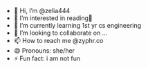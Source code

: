 - 👋 Hi, I’m @zelia444
- 👀 I’m interested in reading📖
- 🌱 I’m currently learning 1st yr cs engineering
- 💞️ I’m looking to collaborate on ...
- 📫 How to reach me @zyphr.co
- 😄 Pronouns: she/her
- ⚡ Fun fact: i am not fun

<!---
zelia444/zelia444 is a ✨ special ✨ repository because its `README.md` (this file) appears on your GitHub profile.
You can click the Preview link to take a look at your changes.
--->
